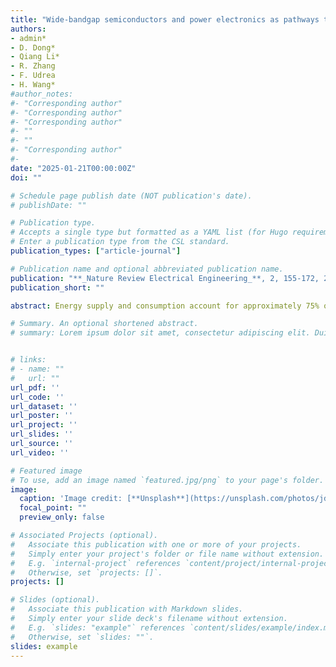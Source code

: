 ```yaml
---
title: "Wide-bandgap semiconductors and power electronics as pathways to carbon neutrality"
authors:
- admin*
- D. Dong*
- Qiang Li*
- R. Zhang
- F. Udrea
- H. Wang*
#author_notes:
#- "Corresponding author"
#- "Corresponding author"
#- "Corresponding author"
#- ""
#- ""
#- "Corresponding author"
#- 
date: "2025-01-21T00:00:00Z"
doi: ""

# Schedule page publish date (NOT publication's date).
# publishDate: ""

# Publication type.
# Accepts a single type but formatted as a YAML list (for Hugo requirements).
# Enter a publication type from the CSL standard.
publication_types: ["article-journal"]

# Publication name and optional abbreviated publication name.
publication: "**_Nature Review Electrical Engineering_**, 2, 155-172, 2025"
publication_short: ""

abstract: Energy supply and consumption account for approximately 75% of global greenhouse gas emissions. Advances in semiconductor and power electronics technologies are required to integrate renewable energy into grids, electrify transport and the heating and cooling of buildings, and increase the efficiency of electricity conversion. This Review outlines the opportunities for carbon neutrality in the energy sector enabled by synergistic advances in wide-bandgap (WBG) semiconductors and power electronics. First, we present advances in WBG power devices, converter circuits and power electronics applications and their implications. For example, WBG materials have a high critical electric field and thermal stability; therefore, WBG devices can operate at higher temperatures and frequencies than silicon devices, enabling higher efficiency and reducing the number of passive components and cooling systems required in converter circuits. We then discuss advances in renewable energy systems, electric vehicles, data centres and heat pumps enabled by WBG devices, and their potential to reduce carbon emissions through electrification and increased energy conversion efficiency. We also consider the implications of the carbon footprint of WBG device manufacturing being larger than that of silicon manufacturing. Finally, we discuss research gaps that must be addressed to realize the potential of WBG semiconductors and power electronics for carbon neutrality.

# Summary. An optional shortened abstract.
# summary: Lorem ipsum dolor sit amet, consectetur adipiscing elit. Duis posuere tellus ac convallis placerat. Proin tincidunt magna sed ex sollicitudin condimentum.


# links:
# - name: ""
#   url: ""
url_pdf: ''
url_code: ''
url_dataset: ''
url_poster: ''
url_project: ''
url_slides: ''
url_source: ''
url_video: ''

# Featured image
# To use, add an image named `featured.jpg/png` to your page's folder. 
image:
  caption: 'Image credit: [**Unsplash**](https://unsplash.com/photos/jdD8gXaTZsc)'
  focal_point: ""
  preview_only: false

# Associated Projects (optional).
#   Associate this publication with one or more of your projects.
#   Simply enter your project's folder or file name without extension.
#   E.g. `internal-project` references `content/project/internal-project/index.md`.
#   Otherwise, set `projects: []`.
projects: []

# Slides (optional).
#   Associate this publication with Markdown slides.
#   Simply enter your slide deck's filename without extension.
#   E.g. `slides: "example"` references `content/slides/example/index.md`.
#   Otherwise, set `slides: ""`.
slides: example
---
```


